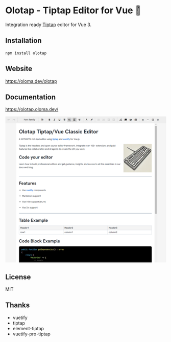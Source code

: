 
# Olotap - Tiptap Editor for Vue 🐧

Integration ready <a href="https://tiptap.dev/" target="_blank">Tiptap</a> editor for Vue 3.

## Installation

```
npm install olotap
```

## Website

<a href="https://oloma.dev/olotap" target="_blank">https://oloma.dev/olotap</a>

## Documentation

<a href="https://olotap.oloma.dev/" target="_blank">https://olotap.oloma.dev/</a>

<p align="center">
  <img src="olotap.png" border="0" />
</p>

## License

MIT

## Thanks

* vuetify
* tiptap
* element-tiptap
* vuetify-pro-tiptap